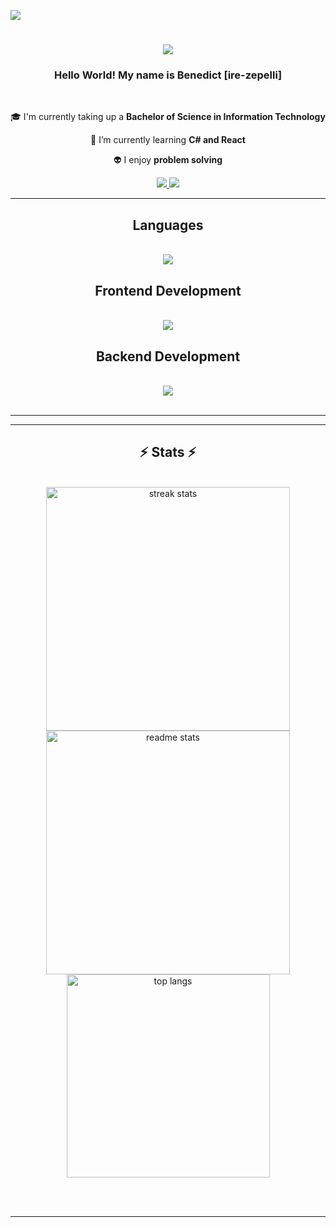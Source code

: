![](https://komarev.com/ghpvc/?username=ire-zepelli&color=grey)

<h1 align="center">
    <img src="https://media.tenor.com/M2RoVM-v7TgAAAAM/flapjack-flapjack-hehe.gif" />
</h1>

<h3 align="center">Hello World! My name is Benedict [ire-zepelli]</h3>

<br/>

<div align="center">
 
 🎓 I'm currently taking up a **Bachelor of Science in Information Technology**
 
 🌱 I’m currently learning **C# and React**

👽 I enjoy **problem solving**

 </div>
 
<div align="center"> 
  <a href="benedictavenido1320@gmail.com">
    <img src="https://img.shields.io/badge/Gmail-333333?style=for-the-badge&logo=gmail&logoColor=red" />
  </a>
  <a href="https://www.linkedin.com/in/benedict-avenido-758939299/" target="_blank">
    <img src="https://img.shields.io/badge/LinkedIn-0077B5?style=for-the-badge&logo=linkedin&logoColor=white" target="_blank" />
  </a>
</div>

 <hr/>
 <h2 align="center">Languages</h2>
<br/>
<div align="center">
    <img src="https://skillicons.dev/icons?i=c,cpp,cs,java" /><br>
</div>
 
<h2 align="center">Frontend Development</h2>
<br/>
<div align="center">
    <img src="https://skillicons.dev/icons?i=html,css,javascript,tailwind,bootstrap,react,figma" /><br>
</div>

<h2 align="center">Backend Development</h2>
<br/>
<div align="center">
    <img src="https://skillicons.dev/icons?i=nodejs,express,mongodb,firebase" />
</div>
<br/>
<hr/>

<hr/>

<h2 align="center">⚡ Stats ⚡</h2>
<br>
<div align=center>
  <img width=390 src="https://github-readme-streak-stats-salesp07.vercel.app/?user=ire-zepelli&count_private=true&theme=react&border_radius=10" alt="streak stats"/>
  <img width=390 src="https://github-readme-stats-salesp07.vercel.app/api?username=ire-zepelli&count_private=true&show_icons=true&theme=react&rank_icon=github&border_radius=10" alt="readme stats" />
  <br/>
  <img width=325 align="center" src="https://github-readme-stats-salesp07.vercel.app/api/top-langs/?username=ire-zepelli&hide=HTML&langs_count=8&layout=compact&theme=react&border_radius=10&size_weight=0.5&count_weight=0.5&exclude_repo=github-readme-stats" alt="top langs" />
</div>

<br/><br/>

<hr/>

<br/>

